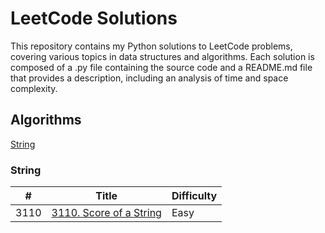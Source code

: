 # LeetCode Solutions

This repository contains my Python solutions to LeetCode problems, covering various topics in data structures and algorithms. Each solution is composed of a .py file 
containing the source code and a README.md file that provides a description, including an analysis of time and space complexity.

## Algorithms

[String](https://github.com/vitorAugusto2/leetcode-solution/tree/main?tab=readme-ov-file#string)

### String

|  #  | Title                   | Difficulty    |
|-----|-------------------------| ------------- |
| 3110| [3110. Score of a String](https://github.com/vitorAugusto2/leetcode-solution/tree/main/problems/3110.%20Score%20of%20a%20String) | Easy          |
